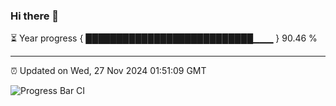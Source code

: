 ### Hi there 👋

⏳ Year progress { ███████████████████████████▁▁▁ } 90.46 %

---

⏰ Updated on Wed, 27 Nov 2024 01:51:09 GMT

![Progress Bar CI](https://github.com/ZhaoGui/ZhaoGui/workflows/Progress%20Bar%20CI/badge.svg)
